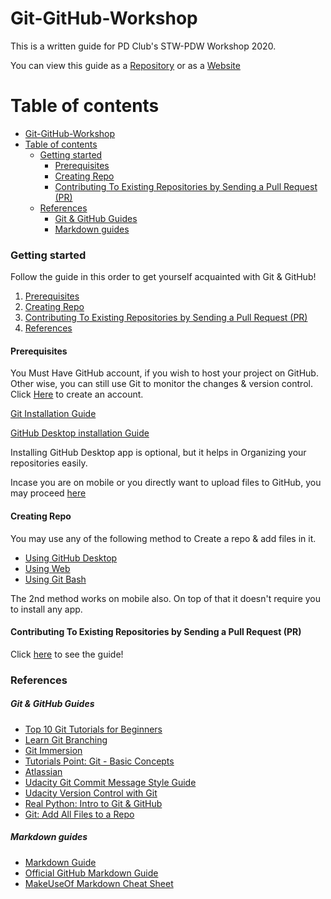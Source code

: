 # Git-GitHub-Workshop

This is a written guide for PD Club's STW-PDW Workshop 2020.

You can view this guide as a [Repository](https://github.com/MRDGH2821/Git-GitHub-Workshop) or as a [Website](https://mrdgh2821.github.io/Git-GitHub-Workshop/)

# Table of contents

<!-- TOC -->

- [Git-GitHub-Workshop](#git-github-workshop)
- [Table of contents](#table-of-contents)
  - [Getting started](#getting-started)
    - [Prerequisites](#prerequisites)
    - [Creating Repo](#creating-repo)
    - [Contributing To Existing Repositories by Sending a Pull Request (PR)](#contributing-to-existing-repositories-by-sending-a-pull-request-pr)
  - [References](#references)
    - [Git & GitHub Guides](#git--github-guides)
    - [Markdown guides](#markdown-guides)

<!-- /TOC -->

### Getting started

Follow the guide in this order to get yourself acquainted with Git & GitHub!

1. [Prerequisites](#prerequisites)
2. [Creating Repo](#creating-repo)
3. [Contributing To Existing Repositories by Sending a Pull Request (PR)](<#Contributing-To-Existing-Repositories-by-Sending-a-Pull-Request-(PR)>)
4. [References](#References)

#### Prerequisites

You Must Have GitHub account, if you wish to host your project on GitHub.<br>
Other wise, you can still use Git to monitor the changes & version control.<br>
Click [Here](https://github.com/join?ref_cta=Sign+up&ref_loc=header+logged+out&ref_page=%2F&source=header-home) to create an account.<br>

[Git Installation Guide](/Git_Installation.md)<br>

[GitHub Desktop installation Guide](/Github_Desktop_Installation.md)

Installing GitHub Desktop app is optional, but it helps in Organizing your repositories easily.

Incase you are on mobile or you directly want to upload files to GitHub, you may proceed [here](Creating_Repo-Using_Website_or_Mobile.md)

#### Creating Repo

You may use any of the following method to Create a repo & add files in it.

- [Using GitHub Desktop](Creating_Repo-Using_Github_Desktop.md)
- [Using Web](Creating_Repo-Using_Website_or_Mobile.md)
- [Using Git Bash](Creating_Repo-Using_Git_Bash.md)

The 2nd method works on mobile also. On top of that it doesn't require you to install any app.

#### Contributing To Existing Repositories by Sending a Pull Request (PR)

Click [here](Contributing_To_Existing_Repositories.md) to see the guide!

### References

##### Git & GitHub Guides

- [Top 10 Git Tutorials for Beginners](https://www.webfx.com/blog/web-design/git-tutorials-beginners/)
- [Learn Git Branching](https://learngitbranching.js.org/)
- [Git Immersion](https://gitimmersion.com/index.html)
- [Tutorials Point: Git - Basic Concepts](https://www.tutorialspoint.com/git/git_basic_concepts.htm)
- [Atlassian](https://www.atlassian.com/git/tutorials)
- [Udacity Git Commit Message Style Guide](https://udacity.github.io/git-styleguide/)
- [Udacity Version Control with Git](https://www.udacity.com/course/version-control-with-git--ud123)
- [Real Python: Intro to Git & GitHub](https://realpython.com/python-git-github-intro/)
- [Git: Add All Files to a Repo](https://stackabuse.com/git-add-all-files-to-a-repo/)

##### Markdown guides

- [Markdown Guide](https://www.markdownguide.org)
- [Official GitHub Markdown Guide](https://guides.github.com/features/mastering-markdown/)
- [MakeUseOf Markdown Cheat Sheet](https://www.makeuseof.com/tag/printable-markdown-cheat-sheet/)
